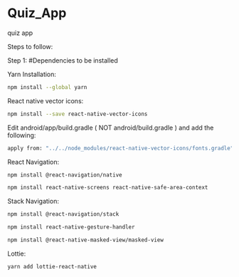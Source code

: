 # Quiz_App
 quiz app

Steps to follow:

Step 1:
#Dependencies to be installed

Yarn Installation:
```bash
npm install --global yarn
```
React native vector icons:
```bash
npm install --save react-native-vector-icons
```
Edit android/app/build.gradle ( NOT android/build.gradle ) and add the following:
```bash
apply from: "../../node_modules/react-native-vector-icons/fonts.gradle"
```
React Navigation:
```bash
npm install @react-navigation/native
```
```bash
npm install react-native-screens react-native-safe-area-context
```
Stack Navigation:
```bash
npm install @react-navigation/stack
```
```bash
npm install react-native-gesture-handler
```
```bash
npm install @react-native-masked-view/masked-view
```
Lottie:
```bash
yarn add lottie-react-native
```